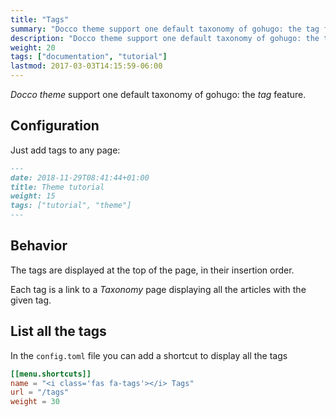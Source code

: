 ```yaml
---
title: "Tags"
summary: "Docco theme support one default taxonomy of gohugo: the tag feature."
description: "Docco theme support one default taxonomy of gohugo: the tag feature."
weight: 20
tags: ["documentation", "tutorial"]
lastmod: 2017-03-03T14:15:59-06:00
---
```


*Docco theme* support one default taxonomy of gohugo: the *tag* feature.

## Configuration 

Just add tags to any page: 

```markdown
---
date: 2018-11-29T08:41:44+01:00
title: Theme tutorial
weight: 15
tags: ["tutorial", "theme"] 
---
```

## Behavior


The tags are displayed at the top of the page, in their insertion order.

Each tag is a link to a *Taxonomy* page displaying all the articles with the given tag. 

## List all the tags

In the `config.toml`  file you can add a shortcut to display all the tags

```toml
[[menu.shortcuts]]
name = "<i class='fas fa-tags'></i> Tags"
url = "/tags"
weight = 30
```